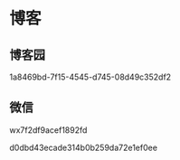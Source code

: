 # 博客

## 博客园

1a8469bd-7f15-4545-d745-08d49c352df2

## 微信

wx7f2df9acef1892fd

d0dbd43ecade314b0b259da72e1ef0ee
